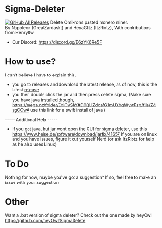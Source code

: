 # Sigma-Deleter
[![GitHub All Releases](https://img.shields.io/github/downloads/XatzClient/Sigma-Deleter/total.svg)](https://github.com/XatzClient/Sigma-Deleter/releases)
Delete Omikrons pasted monero miner.        
By Napoleon (GreatZardasht) and HeyaGlitz (ItzRiotz), With contributions from Henry0w
-  Our Discord: https://discord.gg/E6zYK6Re5F    

# How to use?

I can't believe I have to explain this, 
- you go to releases and download the latest release, as of now, this is the latest [release](https://github.com/XatzClient/Sigma-Deleter/releases/download/v1.10/Sigma-Deleter_v1.3.jar)
- you then double click the jar and then press delete sigma, (Make sure you have java installed though, https://mega.nz/folder/EolCyShY#D0QUZdcafG1mUXbqWywFsg/file/Z4sgCCwA use this link for a swift install of java.) 

----- Additional Help -----

- If you got java, but jar wont open the GUI for sigma deleter, use this https://www.heise.de/software/download/jarfix/41657 If you are on linux and you have issues, figure it out yourself Nerd (or ask ItzRiotz for help as he also uses Linux)

# To Do
Nothing for now, maybe you've got a suggestion? If so, feel free to make an issue with your suggestion.

# Other

Want a .bat version of sigma deleter? Check out the one made by heyOwl https://github.com/heyOwl/SigmaDelete  
